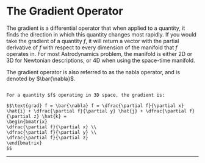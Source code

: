 # The Gradient Operator

The gradient is a differential operator that when applied to a quantity, it finds the direction in which this quantity changes most rapidly. If you would take the gradient of a quantity $f$, it will return a vector with the partial derivative of $f$ with respect to every dimension of the manifold that $f$ operates in. For most Astrodynamics problem, the manifold is either 2D or 3D for Newtonian descriptions, or 4D when using the space-time manifold.

The gradient operator is also referred to as the nabla operator, and is denoted by $\bar{\nabla}$.

```ad-example

For a quantity $f$ operating in 3D space, the gradient is:

$$\text{grad} f = \bar{\nabla} f = \dfrac{\partial f}{\partial x} \hat{i} + \dfrac{\partial f}{\partial y} \hat{j} + \dfrac{\partial f}{\partial z} \hat{k} =
\begin{bmatrix}
\dfrac{\partial f}{\partial x} \\
\dfrac{\partial f}{\partial y} \\
\dfrac{\partial f}{\partial z}
\end{bmatrix}
$$
```
___
